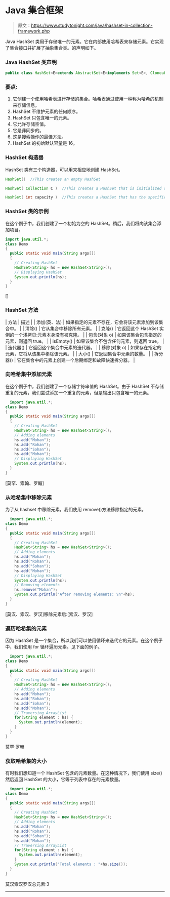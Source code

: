 # Java 集合框架

> 原文：<https://www.studytonight.com/java/hashset-in-collection-framework.php>

Java HashSet 类用于存储唯一的元素。它在内部使用哈希表来存储元素。它实现了集合接口并扩展了抽象集合类。的声明如下。

### Java HashSet 类声明

```java
public class HashSet<E>extends AbstractSet<E>implements Set<E>, Cloneable, Serializable
```

### 要点:

1.  它创建一个使用哈希表进行存储的集合。哈希表通过使用一种称为哈希的机制来存储信息。
2.  HashSet 不维护元素的任何顺序。
3.  HashSet 只包含唯一的元素。
4.  它允许存储空值。
5.  它是非同步的。
6.  这是搜索操作的最佳方法。
7.  HashSet 的初始默认容量是 16。

### HashSet 构造器

HashSet 类有三个构造器，可以用来相应地创建 HashSet。

```java
HashSet()  //This creates an empty HashSet

HashSet( Collection C )  //This creates a HashSet that is initialized with the elements of the Collection C

HashSet( int capacity )  //This creates a HashSet that has the specified initial capacity
```

### HashSet 类的示例

在这个例子中，我们创建了一个初始为空的 HashSet。稍后，我们将向该集合添加项目。

```java
import java.util.*;
class Demo
{
  public static void main(String args[])
  {
    // Creating HashSet
    HashSet<String> hs = new HashSet<String>();
    // Displaying HashSet
    System.out.println(hs);
  }
} 
```

[]

### HashSet 方法

| 方法 | 描述 |
| 添加(英、法) | 如果指定的元素不存在，它会将该元素添加到该集合中。 |
| 清除() | 它从集合中移除所有元素。 |
| 克隆() | 它返回这个 HashSet 实例的一个浅拷贝:元素本身没有被克隆。 |
| 包含(对象 o) | 如果该集合包含指定的元素，则返回 true。 |
| isEmpty() | 如果该集合不包含任何元素，则返回 true。 |
| 迭代器() | 它返回这个集合中元素的迭代器。 |
| 移除(对象 o) | 如果存在指定的元素，它将从该集中移除该元素。 |
| 大小() | 它返回集合中元素的数量。 |
| 拆分器() | 它在集合中的元素上创建一个后期绑定和故障快速拆分器。 |

### 向哈希集中添加元素

在这个例子中，我们创建了一个存储字符串值的 HashSet。由于 HashSet 不存储重复的元素，我们尝试添加一个重复的元素，但是输出只包含唯一的元素。

```java
  import java.util.*;
class Demo
{
  public static void main(String args[])
  {
    // Creating HashSet
    HashSet<String> hs = new HashSet<String>();
    // Adding elements
    hs.add("Mohan");
    hs.add("Rohan");
    hs.add("Sohan");
    hs.add("Mohan");
    // Displaying HashSet
    System.out.println(hs);
  }
} 

```

[莫罕、索翰、罗翰]

### 从哈希集中移除元素

为了从 hashset 中移除元素，我们使用 remove()方法移除指定的元素。

```java
  import java.util.*;
class Demo
{
  public static void main(String args[])
  {
    // Creating HashSet
    HashSet<String> hs = new HashSet<String>();
    // Adding elements
    hs.add("Mohan");
    hs.add("Rohan");
    hs.add("Sohan");
    hs.add("Mohan");
    // Displaying HashSet
    System.out.println(hs);
    // Removing elements
    hs.remove("Mohan");
    System.out.println("After removing elements: \n"+hs);
  }
} 

```

[莫汉、索汉、罗汉]移除元素后:[索汉、罗汉]

### 遍历哈希集的元素

因为 HashSet 是一个集合，所以我们可以使用循环来迭代它的元素。在这个例子中，我们使用 for 循环遍历元素。见下面的例子。

```java
  import java.util.*;
class Demo
{
  public static void main(String args[])
  {
    // Creating HashSet
    HashSet<String> hs = new HashSet<String>();
    // Adding elements
    hs.add("Mohan");
    hs.add("Rohan");
    hs.add("Sohan");
    hs.add("Mohan");
    // Traversing ArrayList
    for(String element : hs) {
      System.out.println(element);    
    }
  }
} 

```

莫罕·罗翰

### 获取哈希集的大小

有时我们想知道一个 HashSet 包含的元素数量。在这种情况下，我们使用 size()然后返回 HashSet 的大小，它等于列表中存在的元素数量。

```java
  import java.util.*;
class Demo
{
  public static void main(String args[])
  {
    // Creating HashSet
    HashSet<String> hs = new HashSet<String>();
    // Adding elements
    hs.add("Mohan");
    hs.add("Rohan");
    hs.add("Sohan");
    hs.add("Mohan");
    // Traversing ArrayList
    for(String element : hs) {
      System.out.println(element);    
    }
    System.out.println("Total elements : "+hs.size());
  }
} 

```

莫汉索汉罗汉总元素:3

* * *